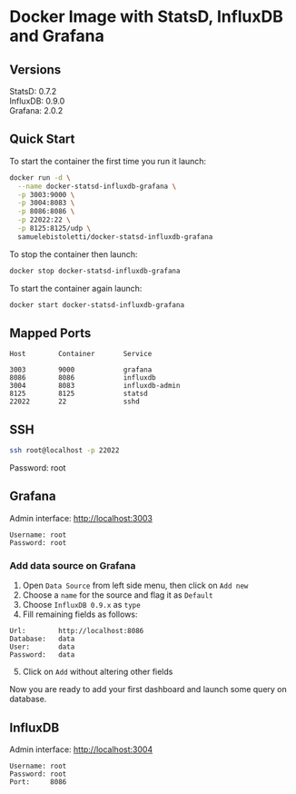 # Docker Image with StatsD, InfluxDB and Grafana

## Versions

StatsD:   0.7.2  
InfluxDB: 0.9.0  
Grafana:  2.0.2  

## Quick Start

To start the container the first time you run it launch:

```sh
docker run -d \
  --name docker-statsd-influxdb-grafana \
  -p 3003:9000 \
  -p 3004:8083 \
  -p 8086:8086 \
  -p 22022:22 \
  -p 8125:8125/udp \
  samuelebistoletti/docker-statsd-influxdb-grafana
```

To stop the container then launch:

```sh
docker stop docker-statsd-influxdb-grafana
```

To start the container again launch:

```sh
docker start docker-statsd-influxdb-grafana
```

## Mapped Ports

```
Host		Container		Service

3003		9000			grafana
8086		8086			influxdb
3004		8083			influxdb-admin
8125		8125			statsd
22022		22				sshd
```
## SSH

```sh
ssh root@localhost -p 22022
```
Password: root

## Grafana

Admin interface: <http://localhost:3003>

```
Username: root
Password: root
```

### Add data source on Grafana

1. Open `Data Source` from left side menu, then click on `Add new`
2. Choose a `name` for the source and flag it as `Default`
3. Choose `InfluxDB 0.9.x` as `type`
4. Fill remaining fields as follows:
```
Url:		http://localhost:8086
Database:	data
User:		data
Password:	data
```
5. Click on `Add` without altering other fields

Now you are ready to add your first dashboard and launch some query on database.

## InfluxDB

Admin interface: <http://localhost:3004>

```
Username: root  
Password: root  
Port:     8086
```